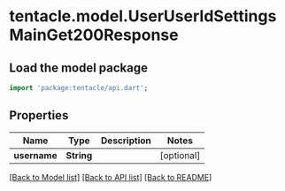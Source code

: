# tentacle.model.UserUserIdSettingsMainGet200Response

## Load the model package
```dart
import 'package:tentacle/api.dart';
```

## Properties
Name | Type | Description | Notes
------------ | ------------- | ------------- | -------------
**username** | **String** |  | [optional] 

[[Back to Model list]](../README.md#documentation-for-models) [[Back to API list]](../README.md#documentation-for-api-endpoints) [[Back to README]](../README.md)


